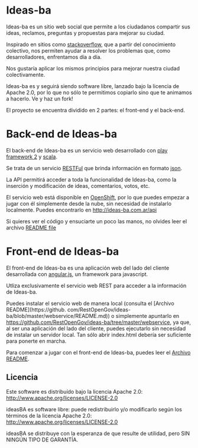 ﻿Ideas-ba
========
 
Ideas-ba es un sitio web social que permite a los ciudadanos compartir sus ideas, reclamos, preguntas y propuestas para mejorar su ciudad.

Inspirado en sitios como [stackoverflow](http://stackoverflow.com/), que a partir del conocimiento colectivo, nos permiten ayudar a resolver los problemas que, como desarrolladores, enfrentamos día a día.

Nos gustaría aplicar los mismos principios para mejorar nuestra ciudad colectivamente.

Ideas-ba es y seguirá siendo software libre, lanzado bajo la licencia de Apache 2.0, por lo que no sólo te permitimos copiarlo sino que te animamos a hacerlo. Ve y haz un fork!

El proyecto se encuentra dividido en 2 partes: el front-end y el back-end.

Back-end de Ideas-ba 
================

El back-end de Ideas-ba es un servicio web desarrollado con [play framework 2](http://www.playframework.org/) y [scala](http://www.scala-lang.org/).

Se trata de un servicio [RESTFul](http://en.wikipedia.org/wiki/Representational_state_transfer) que brinda información en formato [json](http://en.wikipedia.org/wiki/JSON).

La API permitirá acceder a toda la funcionalidad de Ideas-ba, como la inserción y modificación de ideas, comentarios, votos, etc.

El servicio web está disponible en [OpenShift](https://openshift.redhat.com), por lo que puedes empezar a jugar con él simplemente desde la nube, sin necesidad de instalarlo localmente. Puedes encontrarlo en http://ideas-ba.com.ar/api

Si quieres ver el código y ensuciarte un poco las manos, no olvides leer el archivo [README file](https://github.com/RestOpenGov/ideas-ba/blob/master/webservice/README.md)

Front-end de Ideas-ba 
================

El front-end de Ideas-ba es una aplicación web del lado del cliente desarrollada con [angular.js](http://angularjs.org/), un framework para javascript.

Utliza exclusivamente el servicio web REST para acceder a la información de Ideas-ba.

Puedes instalar el servicio web de manera local (consulta el [Archivo README](https://github.
com/RestOpenGov/ideas-ba/blob/master/webservice/README.md)) o simplemente apuntarlo en
https://github.com/RestOpenGov/ideas-ba/tree/master/webservice, ya que, al ser una aplicación del lado del cliente, puedes ejecutarlo sin necesidad de instalar un servidor local. Tan sólo abrir index.html debería ser suficiente para ponerte en marcha.

Para comenzar a jugar con el front-end de Ideas-ba, puedes leer el [Archivo README](https://github.com/RestOpenGov/ideas-ba/blob/master/webapp/README.md).

## Licencia

Este software es distribuído bajo la licencia Apache 2.0: http://www.apache.org/licenses/LICENSE-2.0

ideasBA es software libre: puede redistribuirlo y/o modificarlo según los términos de la licencia Apache 2.0: http://www.apache.org/licenses/LICENSE-2.0

ideasBA se distribuye con la esperanza de que resulte de utilidad, pero SIN NINGÚN TIPO DE GARANTÍA.